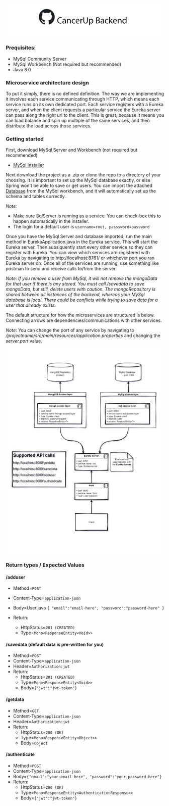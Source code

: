 
![Repository Logo](repository-open-graph-template_banner.png)

### Prequisites:
- MySql Community Server
- MySql Workbench (Not required but recommended)
- Java 8.0


### Microservice architecture design
To put it simply, there is no defined definition.
The way we are implementing it involves each service communicating through HTTP, which means each service runs on its own dedicated port.
Each service registers with a Eureka server, and when the client requests a particular service the Eureka server can pass along the right url to the client.
This is great, because it means you can load balance and spin up multiple of the same services, and then distribute the load across those services.

### Getting started
First, download MySql Server and Workbench (not required but recommended)
- [MySql Installer](https://dev.mysql.com/downloads/installer/)

Next download the project as a .zip or clone the repo to a directory of your choosing.
It is important to set up the MySql database exactly, or else Spring won't be able to save or get users.
You can import the attached [Database](test-database.sql) from the MySql workbench, and it will automatically set up the schema and tables correctly.

*Note:*
- Make sure SqlServer is running as a service. You can check-box this to happen automatically in the installer.
- The login for a default user is `username=root, passsword=password`

Once you have the MySql Server and database imported, run the main method in EurekaApplication.java in the Eureka service.
This will start the Eureka server. Then subsiquently start every other service so they can register with Eureka. 
You can view which services are registered with Eureka by navigating to http://localhost:8761/ or whichever port you ran Eureka server on.
Once all of the services are running, use something like postman to send and receive calls to/from the server. 

*Note: If you remove a user from MySql, it will not remove the mongoData for that user if there is any stored. You must call /savedata to save mongoData, but still, delete users with caution.
The mongoRepository is shared between all instances of the backend, whereas your MySql database is local. There could be conflicts while trying to save data for a user that already exists.*

The default structure for how the microservices are structured is below. Connecting arrows are dependencies/communications with other services.


*Note:* You can change the port of any service by navigating to */projectname/src/main/resources/application.properties* and changing the *server.port* value.


![Architecture](MicroServiceArch.jpg)


### Return types / Expected Values
#### /adduser
- Method=`POST`
- Content-Type=`application-json`
- Body=User.java
  `{
  "email":"email-here",
  "password":"password-here"
  }`

- Return:
  - HttpStatus=`201 (CREATED)`
  - Type=`Mono<ResponseEntity<Void>>`

#### /savedata (default data is pre-written for you)
- Method=`POST`
- Content-Type=`application-json`
- Header=`Authorization:jwt`
- Return:
  - HttpStatus=`201 (CREATED)`
  - Type=`Mono<ResponseEntity<Void>>`
  - Body=`{"jwt":"jwt-token"}`

#### /getdata
- Method=`GET`
- Content-Type=`application-json`
- Header=`Authorization:jwt`
- Return:
  - HttpStatus=`200 (OK)`
  - Type=`Mono<ResponseEntity<Object>>`
  - Body=`Object`

#### /authenticate
- Method=`POST`
- Content-Type=`application-json`
- Body=`{"email":"your-email-here", "password":"your-password-here"}`
- Return:
  - HttpStatus=`200 (OK)`
  - Type=`Mono<ResponseEntity<AuthenticationResponse>>`
  - Body=`{"jwt":"jwt-token"}`
